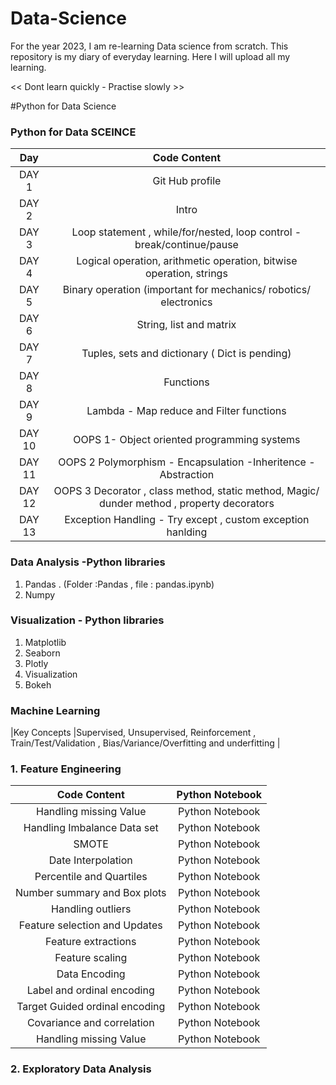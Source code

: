 # Data-Science

For the year 2023, I am re-learning Data science from scratch. 
This repository is my diary of everyday learning. 
 Here I will upload all my learning.
 

<< Dont learn quickly - Practise slowly >>


#Python for Data Science 


### Python for Data SCEINCE 
|Day |Code Content |
|:-:|:-:|
|DAY 1|Git Hub profile|
| DAY 2  |Intro |
| DAY 3 |Loop statement , while/for/nested, loop control -break/continue/pause |
| DAY 4 |Logical operation, arithmetic operation, bitwise operation, strings |
| DAY 5  | Binary operation (important for mechanics/ robotics/ electronics |
| DAY 6  | String, list and matrix |
| DAY 7  | Tuples, sets and dictionary ( Dict is pending) |
| DAY 8  | Functions|
| DAY 9  | Lambda - Map reduce and Filter functions |
| DAY 10  | OOPS 1- Object oriented programming systems  |
| DAY 11| OOPS 2 Polymorphism - Encapsulation -Inheritence - Abstraction|
| DAY 12|OOPS 3 Decorator , class method, static method, Magic/ dunder method , property decorators |
| DAY 13 | Exception Handling - Try except , custom exception hanlding |


### Data Analysis -Python libraries
1. Pandas . (Folder :Pandas , file : pandas.ipynb)
2. Numpy 

### Visualization - Python libraries 
1. Matplotlib
2. Seaborn 
3. Plotly 
4. Visualization
5. Bokeh 

### Machine Learning 

|Key Concepts  |Supervised, Unsupervised, Reinforcement , Train/Test/Validation , Bias/Variance/Overfitting and underfitting |

### 1. Feature Engineering 

 |Code Content |Python Notebook|
 |:-:|:-:|
 |Handling missing Value  |Python Notebook|
 |Handling Imbalance Data set  |Python Notebook|
 |SMOTE  |Python Notebook|
 |Date Interpolation  |Python Notebook|
 |Percentile and Quartiles  |Python Notebook|
 |Number summary and Box plots   |Python Notebook|
 |Handling outliers  |Python Notebook|
 |Feature selection and Updates |Python Notebook|
 |Feature extractions  |Python Notebook|
 |Feature scaling  |Python Notebook|
 |Data Encoding  |Python Notebook|
 |Label and ordinal encoding  |Python Notebook|
 |Target Guided ordinal encoding |Python Notebook|
 |Covariance and correlation |Python Notebook|
 |Handling missing Value  |Python Notebook|


### 2. Exploratory Data Analysis


 


 

 

 

 
